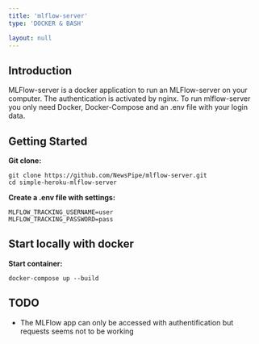 ```yaml
---
title: 'mlflow-server'
type: 'DOCKER & BASH'

layout: null
---
```



## Introduction

MLFlow-server is a docker application to run an MLFlow-server on your computer. The authentication is activated by nginx. To run mlflow-server you only need Docker, Docker-Compose and an .env file with your login data.

## Getting Started
**Git clone:**
```
git clone https://github.com/NewsPipe/mlflow-server.git
cd simple-heroku-mlflow-server
```

**Create a .env file with settings:**

```
MLFLOW_TRACKING_USERNAME=user
MLFLOW_TRACKING_PASSWORD=pass
```

## Start locally with docker
**Start container:**
```
docker-compose up --build
```
## TODO
- The MLFlow app can only be accessed with authentification but requests seems not to be working

